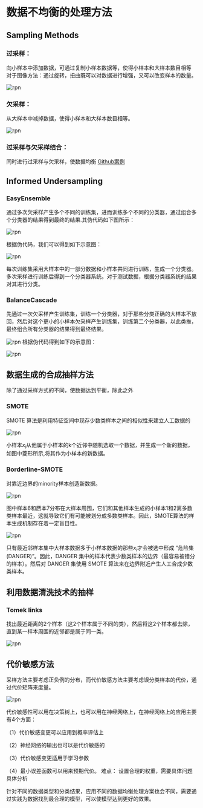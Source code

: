 # 数据不均衡的处理方法
## Sampling Methods 
### 过采样：
向小样本中添加数据，可通过复制小样本数据等，使得小样本和大样本数目相等
对于图像方法：通过旋转，扭曲既可以对数据进行增强，又可以改变样本的数量。

![rpn](./oversampling.png)

### 欠采样：
从大样本中减掉数据，使得小样本和大样本数目相等。

![rpn](./under-sampling.png)

### 过采样与欠采样结合：
同时进行过采样与欠采样，使数据均衡
[Github案例]( https://github.com/ufoym/imbalanced-dataset-sampler)

## Informed Undersampling
### EasyEnsemble
通过多次欠采样产生多个不同的训练集，进而训练多个不同的分类器，通过组合多个分类器的结果得到最终的结果.其伪代码如下图所示：

![rpn](./easyensemble.png)

根据伪代码，我们可以得到如下示意图：

![rpn](./easy.png)

每次训练集采用大样本中的一部分数据和小样本共同进行训练，生成一个分类器。多次采样进行训练后得到一个分类器系统。对于测试数据，根据分类器系统的结果对其进行分类。
### BalanceCascade
先通过一次欠采样产生训练集，训练一个分类器，对于那些分类正确的大样本不放回，然后对这个更小的小样本欠采样产生训练集，训练第二个分类器，以此类推，最终组合所有分类器的结果得到最终结果。

![rpn](./BalanceCascade.png)
根据伪代码得到如下的示意图：

![rpn](./balancecascade示意图.png)
## 数据生成的合成抽样方法
除了通过采样方式的不同，使数据达到平衡，除此之外
### SMOTE
SMOTE 算法是利用特征空间中现存少数类样本之间的相似性来建立人工数据的

![rpn](./smote.png)

小样本$x_i$从他属于小样本的k个近邻中随机选取一个数据，并生成一个新的数据，如图中菱形所示,将其作为小样本的新数据。
### Borderline-SMOTE
对靠近边界的minority样本创造新数据。

![rpn](./Borderline-SMOTE.png)

图中样本6和赝本7分布在大样本周围，它们和其他样本生成的小样本1和2离多数类样本最近，这就导致它们有可能被划分成多数类样本。因此，SMOTE算法的样本生成机制存在着一定盲目性。

![rpn](./B-smote.png)

只有最近邻样本集中大样本数据多于小样本数据的那些$x_i$才会被选中形成 “危险集 (DANGER)”。因此，DANGER 集中的样本代表少数类样本的边界（最容易被错分的样本）。然后对 DANGER 集使用 SMOTE 算法来在边界附近产生人工合成少数类样本。
## 利用数据清洗技术的抽样
### Tomek links
找出最近距离的2个样本（这2个样本属于不同的类），然后将这2个样本都去除，直到某一样本周围的近邻都是属于同一类。

![rpn](./tomk.png)

## 代价敏感方法
采样方法主要考虑正负例的分布，而代价敏感方法主要考虑误分类样本的代价，通过代价矩阵来度量。

![rpn](./代价敏感.png)

代价敏感性可以用在决策树上，也可以用在神经网络上，在神经网络上的应用主要有4个方面：

（1）代价敏感变更可以应用到概率评估上

（2）神经网络的输出也可以是代价敏感的

（3）代价敏感变更适用于学习参数

（4）最小误差函数可以用来预期代价。
难点：
   设置合理的权重，需要具体问题具体分析


针对不同的数据类型和分类结果，应用不同的数据均衡处理方案也会不同，需要通过实践为数据找到最合理的模型，可以使模型达到更好的效果。